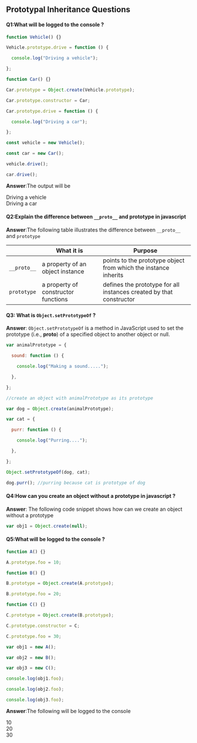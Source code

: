 ## Prototypal Inheritance Questions

#### Q1:What will be logged to the console ? 

```js
function Vehicle() {}

Vehicle.prototype.drive = function () {

  console.log("Driving a vehicle");

};

function Car() {}

Car.prototype = Object.create(Vehicle.prototype);

Car.prototype.constructor = Car;

Car.prototype.drive = function () {

  console.log("Driving a car");

};

const vehicle = new Vehicle();

const car = new Car();

vehicle.drive();

car.drive();
```

**Answer**:The output will be 

Driving a vehicle<br> Driving a car

#### Q2:Explain the difference between `__proto__` and prototype in javascript

**Answer**:The following table illustrates the difference between `__proto__` and `prototype`

|             | What it is                          | Purpose                                                      |
| ----------- | ----------------------------------- | ------------------------------------------------------------ |
| `__proto__` | a property of an object instance    | points to the prototype object from which the instance inherits |
| `prototype` | a property of constructor functions | defines the prototype for all instances created by that constructor |

#### Q3: What is `Object.setPrototypeOf` ? 

**Answer**: `Object.setPrototypeOf`  is a method in JavaScript used to set the prototype (i.e., __proto__) of a specified object to another object or null.

```javascript
var animalPrototype = {

  sound: function () {

    console.log("Making a sound.....");

  },

};

//create an object with animalPrototype as its prototype

var dog = Object.create(animalPrototype);

var cat = {

  purr: function () {

    console.log("Purring....");

  },

};

Object.setPrototypeOf(dog, cat);

dog.purr(); //purring because cat is prototype of dog
```

#### Q4:How can you create an object without a prototype in javascript ?

**Answer**: The following code snippet shows how can we create an object without a prototype 

```js
var obj1 = Object.create(null);
```

#### Q5:What will be logged to the console ? 

```js
function A() {}

A.prototype.foo = 10;

function B() {}

B.prototype = Object.create(A.prototype);

B.prototype.foo = 20;

function C() {}

C.prototype = Object.create(B.prototype);

C.prototype.constructor = C;

C.prototype.foo = 30;

var obj1 = new A();

var obj2 = new B();

var obj3 = new C();

console.log(obj1.foo);

console.log(obj2.foo);

console.log(obj3.foo);
```

**Answer**:The following will be logged to the console 

10<br>20<br>30